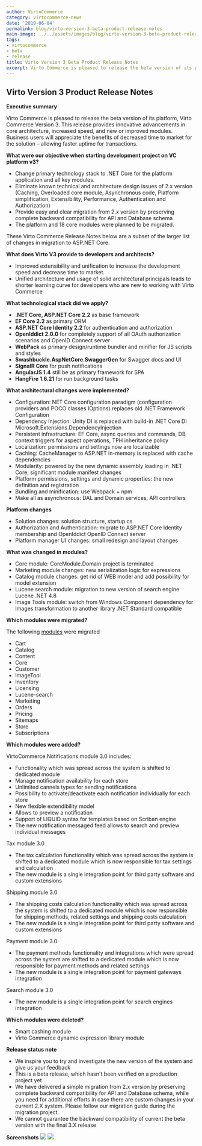 ```yaml
---
author: VirtoCommerce
category: virtocommerce-news
date: '2019-06-04'
permalink: blog/virto-version-3-beta-product-release-notes
main-image: ../../assets/images/blog/virto-version-3-beta-product-release-notes.png
tags:
- virtocommerce
- beta
- release
title: Virto Version 3 Beta Product Release Notes
excerpt: Virto Commerce is pleased to release the beta version of its platform, Virto Commerce Version 3. This release provides
---
```

<h2>Virto Version 3 Product Release Notes</h2>
<strong class="text">Executive summary</strong>
<p class="text">
    Virto Commerce is pleased to release the beta version of its platform, Virto Commerce Version 3. This release provides innovative advancements in core architecture, increased
    speed, and new or improved modules. Business users will appreciate the benefits of decreased time to market for the solution – allowing faster uptime for transactions.
</p>
<strong class="text">What were our objective when starting development project on VC platform v3?</strong>
<ul>
    <li>
        Change primary technology stack to .NET Core for the platform application and all key modules.
    </li>
    <li>
        Eliminate known technical and architecture design issues of 2.x version (Caching, Overloaded core module, Asynchronous code, Platform simplification, Extensibility,
        Performance, Authentication and Authorization) 
    </li>
    <li>
        Provide easy and clear migration from 2.x version by preserving complete backward compatibility for API and Database schema
    </li>
    <li>
        The platform and 18 core modules were planned to be migrated.
    </li>
</ul>
<p class="text"> These Virto Commerce Release Notes below are a subset of the larger list of changes in migration to ASP.NET Core.</p>
<strong class="text">What does Virto V3 provide to developers and architects?</strong>
<ul>
    <li>
        Improved extensibility and unification to increase the development speed and decrease time to market.
    </li>
    <li>
        Unified architecture and usage of solid architectural principals leads to shorter learning curve for developers who are new to working with Virto Commerce
    </li>
</ul>
<strong class="text">What technological stack did we apply?</strong>
<ul>
    <li>
        <strong>.NET Core, ASP.NET Core 2.2</strong> as base framework
    </li>
    <li>
        <strong>EF Core 2.2</strong> as primary ORM
    </li>
    <li>
        <strong>ASP.NET Core Identity 2.2</strong> for authentication and authorization
    </li>
    <li>
        <strong>OpenIddict 2.0.0</strong> for completely support of all OAuth authorization scenarios and OpenID Connect server
    </li>
    <li>
        <strong>WebPack</strong> as primary design/runtime bundler and minifier for JS scripts and styles
    </li>
    <li>
        <strong>Swashbuckle.AspNetCore.SwaggerGen</strong> for Swagger docs and UI
    </li>
    <li>
        <strong>SignalR Core</strong> for push notifications
    </li>
    <li>
        <strong>AngularJS 1.4</strong> still be as primary framework for SPA
    </li>
    <li>
        <strong>HangFire 1.6.21</strong> for run background tasks
    </li>
</ul>
<strong class="text">What architectural changes were implemented?</strong>
<ul>
    <li>
        Configuration: NET Core configuration paradigm (configuration providers and POCO classes IOptions) replaces old .NET Framework Configuration
    </li>
    <li>
        Dependency Injection: Unity DI is replaced with build-in .NET Core DI Microsoft.Extensions.DependencyInjection
    </li>
    <li>
        Persistent infrastructure: EF Core, async queries and commands, DB context triggers for aspect operations, TPH inheritance policy
    </li>
    <li>
        Localization: permissions and settings now are localizable
    </li>
    <li>
        Caching: CacheManager to ASP.NET in-memory is replaced with cache dependencies
    </li>
    <li>
        Modularity: powered by the new dynamic assembly loading in .NET Core; significant module manifest changes
    </li>
    <li>
        Platform permissions, settings and dynamic properties: the new definition and registration
    </li>
    <li>
        Bundling and minification: use Webpack + npm
    </li>
    <li>
        Make all as asynchronous: DAL and Domain services, API controllers
    </li>
</ul>
<strong class="text">Platform changes</strong>
<ul>
    <li>
        Solution changes: solution structure, startup.cs
    </li>
    <li>
        Authorization and Authentication: migrate to ASP.NET Core Identity membership and OpenIddict OpenID Connect server
    </li>
    <li>
        Platform manager UI changes: small redesign and layout changes
    </li>
</ul>
<strong class="text">What was changed in modules?</strong>
<ul>
    <li>
        Core module: CoreModule.Domain project is terminated
    </li>
    <li>
        Marketing module changes: new serialization logic for expressions
    </li>
    <li>
        Catalog module changes: get rid of WEB model and add possibility for model extension
    </li>
    <li>
        Lucene search module: migration to new version of search engine Lucene .NET 4.8
    </li>
    <li>
        Image Tools module: switch from Windows Component dependency for Images transformation to another library .NET Standard compatible
    </li>
</ul>
<strong class="text">Which modules were migrated?</strong>
<p class="text">The following <a href="https://github.com/VirtoCommerce/vc-platform-core/tree/master/Modules">modules</a> were migrated</p>
<ul>
    <li>Cart</li>
    <li>Catalog</li>
    <li>Content</li>
    <li>Core</li>
    <li>Customer</li>
    <li>ImageTool</li>
    <li>Inventory</li>
    <li>Licensing</li>
    <li>Lucene-search</li>
    <li>Marketing</li>
    <li>Orders</li>
    <li>Pricing</li>
    <li>Sitemaps</li>
    <li>Store</li>
    <li>Subscriptions</li>
</ul>
<strong class="text">Which modules were added?</strong>
<p class="text">VirtoCommerce.Notifications module 3.0 includes:</p>
<ul>
    <li>
        Functionality which was spread across the system is shifted to dedicated module
    </li>
    <li>
        Manage notification availability for each store
    </li>
    <li>
        Unlimited cannels types for sending notifications
    </li>
    <li>
        Possibility to activate/deactivate each notification individually for each store
    </li>
    <li>
        New flexible extendibility model
    </li>
    <li>
        Allows to preview a notification
    </li>
    <li>
        Support of LIQUID syntax for templates based on Scriban engine
    </li>
    <li>
        The new notification messaged feed allows to search and preview individual messages
    </li>
</ul>
<p class="text">Tax module 3.0</p>
<ul>
    <li>
        The tax calculation functionality which was spread across the system is shifted to a dedicated module which is now responsible for tax settings and calculation
    </li>
    <li>
        The new module is a single integration point for third party software and custom extensions
    </li>
</ul>
<p class="text">Shipping module 3.0</p>
<ul>
    <li>
        The shipping costs calculation functionality which was spread across the system is shifted to a dedicated module which is now responsible for shipping methods, related
        settings and shipping costs calculation
    </li>
    <li>
        The new module is a single integration point for third party software and custom extensions
    </li>
</ul>
<p class="text">Payment module 3.0</p>
<ul>
    <li>
        The payment methods functionality and integrations which were spread across the system are shifted to a dedicated module which is now responsible for payment methods and
        related settings
    </li>
    <li>
        The new module is a single integration point for payment gateways integration
    </li>
</ul>
<p class="text">Search module 3.0</p>
<ul>
    <li>
        The new module is a single integration point for search engines integration
    </li>
</ul>
<strong class="text">Which modules were deleted?</strong>
<ul>
    <li>
        Smart cashing module
    </li>
    <li>
        Virto Commerce dynamic expression library module
    </li>
</ul>
<strong class="text">Release status note</strong>
<ul>
    <li>
        We inspire you to try and investigate the new version of the system and give us your feedback
    </li>
    <li>
        This is a beta release, which hasn't been verified on a production project yet
    </li>
    <li>
        We have delivered a simple migration from 2.x version by preserving complete backward compatibility for API and Database schema, while you need for additional efforts in case
        there are custom changes in your current 2.X system. Please follow our migration guide during the migration project.
    </li>
    <li>
        We cannot guarantee the backward compatibility of current the beta version with the final 3.X release
    </li>
</ul>
<strong class="text">Screenshots</strong>
<img src="../../assets/images/blog/virto-version-3-beta-product-release-notes-screen1" />
<img src="../../assets/images/blog/virto-version-3-beta-product-release-notes-screen2" />